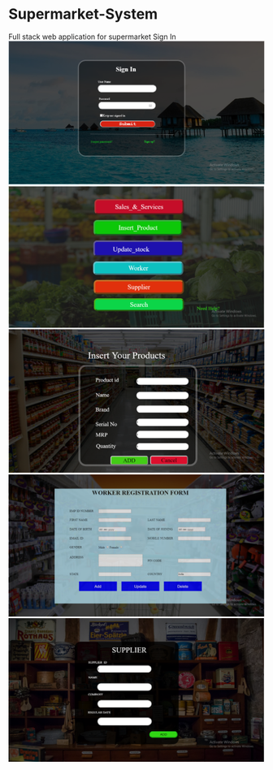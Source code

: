 # Supermarket-System

Full stack web application for supermarket
Sign In
![Sign in](https://github.com/NishanthSV/Supermarket-System/blob/master/results/signin.png?raw=true)
![Selection](https://github.com/NishanthSV/Supermarket-System/blob/master/results/selection.png?raw=true)
![Insertion of new products](https://github.com/NishanthSV/Supermarket-System/blob/master/results/Stock_insertion.png?raw=true)
![Worker form](https://github.com/NishanthSV/Supermarket-System/blob/master/results/worker.png?raw=true)
![Supplier](https://github.com/NishanthSV/Supermarket-System/blob/master/results/supplier.png?raw=true)

